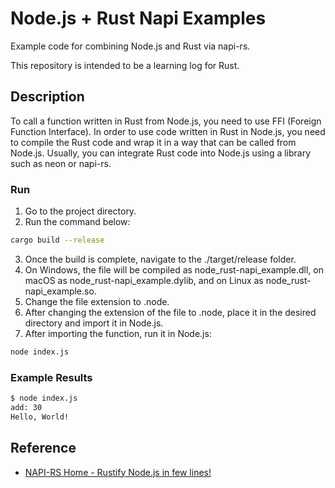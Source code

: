 # Node.js + Rust Napi Examples

Example code for combining Node.js and Rust via napi-rs.

This repository is intended to be a learning log for Rust.

## Description

To call a function written in Rust from Node.js, you need to use FFI (Foreign Function Interface). In order to use code written in Rust in Node.js, you need to compile the Rust code and wrap it in a way that can be called from Node.js. Usually, you can integrate Rust code into Node.js using a library such as neon or napi-rs.

### Run

1. Go to the project directory.
2. Run the command below:
```sh
cargo build --release
```
3. Once the build is complete, navigate to the ./target/release folder.
4. On Windows, the file will be compiled as node_rust-napi_example.dll, on macOS as node_rust-napi_example.dylib, and on Linux as node_rust-napi_example.so.
5. Change the file extension to .node.
6. After changing the extension of the file to .node, place it in the desired directory and import it in Node.js.
7. After importing the function, run it in Node.js:
```sh
node index.js
```

### Example Results
```sh
$ node index.js
add: 30
Hello, World!
```

## Reference
* [NAPI-RS Home - Rustify Node.js in few lines!](https://napi.rs/)